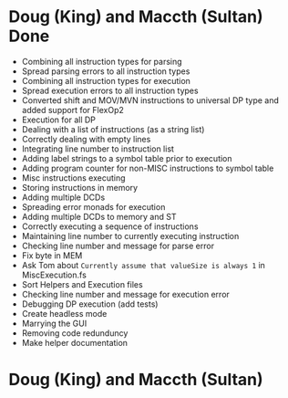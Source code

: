 # Doug (King) and Maccth (Sultan) Done
- Combining all instruction types for parsing
- Spread parsing errors to all instruction types
- Combining all instruction types for execution
- Spread execution errors to all instruction types
- Converted shift and MOV/MVN instructions to universal DP type and added support for FlexOp2
- Execution for all DP
- Dealing with a list of instructions (as a string list)
- Correctly dealing with empty lines
- Integrating line number to instruction list
- Adding label strings to a symbol table prior to execution
- Adding program counter for non-MISC instructions to symbol table
- Misc instructions executing
- Storing instructions in memory
- Adding multiple DCDs
- Spreading error monads for execution
- Adding multiple DCDs to memory and ST
- Correctly executing a sequence of instructions
- Maintaining line number to currently executing instruction
- Checking line number and message for parse error
- Fix byte in MEM
- Ask Tom about `Currently assume that valueSize is always 1` in MiscExecution.fs
- Sort Helpers and Execution files
- Checking line number and message for execution error
- Debugging DP execution (add tests)
- Create headless mode
- Marrying the GUI
- Removing code redunduncy
- Make helper documentation

# Doug (King) and Maccth (Sultan)